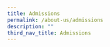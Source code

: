 ```yaml
---
title: Admissions
permalink: /about-us/admissions
description: ""
third_nav_title: Admissions
---
```


